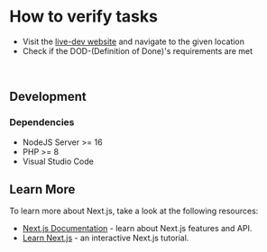 # How to verify tasks

- Visit the [live-dev website](https://school-collab.ga) and navigate to the given location
- Check if the DOD-(Definition of Done)'s requirements are met

&nbsp;

## Development

### Dependencies
* NodeJS Server >= 16
* PHP >= 8
* Visual Studio Code

## Learn More

To learn more about Next.js, take a look at the following resources:

- [Next.js Documentation](https://nextjs.org/docs) - learn about Next.js features and API.
- [Learn Next.js](https://nextjs.org/learn) - an interactive Next.js tutorial.
